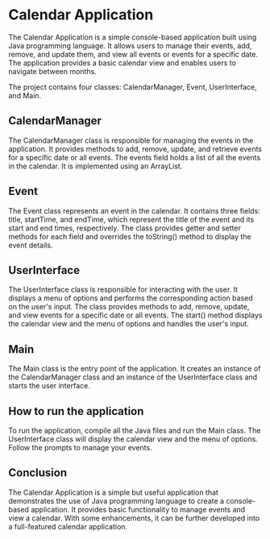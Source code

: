 # Calendar Application
The Calendar Application is a simple console-based application built using Java programming language. It allows users to manage their events, add, remove, and update them, and view all events or events for a specific date. The application provides a basic calendar view and enables users to navigate between months.

The project contains four classes: CalendarManager, Event, UserInterface, and Main.

## CalendarManager
The CalendarManager class is responsible for managing the events in the application. It provides methods to add, remove, update, and retrieve events for a specific date or all events. The events field holds a list of all the events in the calendar. It is implemented using an ArrayList.

## Event
The Event class represents an event in the calendar. It contains three fields: title, startTime, and endTime, which represent the title of the event and its start and end times, respectively. The class provides getter and setter methods for each field and overrides the toString() method to display the event details.

## UserInterface
The UserInterface class is responsible for interacting with the user. It displays a menu of options and performs the corresponding action based on the user's input. The class provides methods to add, remove, update, and view events for a specific date or all events. The start() method displays the calendar view and the menu of options and handles the user's input.

## Main
The Main class is the entry point of the application. It creates an instance of the CalendarManager class and an instance of the UserInterface class and starts the user interface.

## How to run the application
To run the application, compile all the Java files and run the Main class. The UserInterface class will display the calendar view and the menu of options. Follow the prompts to manage your events.

## Conclusion
The Calendar Application is a simple but useful application that demonstrates the use of Java programming language to create a console-based application. It provides basic functionality to manage events and view a calendar. With some enhancements, it can be further developed into a full-featured calendar application.
